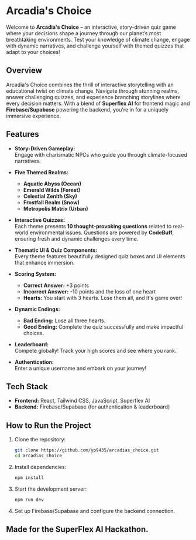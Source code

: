 # Arcadia's Choice  

Welcome to **Arcadia's Choice** – an interactive, story-driven quiz game where your decisions shape a journey through our planet’s most breathtaking environments. Test your knowledge of climate change, engage with dynamic narratives, and challenge yourself with themed quizzes that adapt to your choices!  


## Overview  

Arcadia's Choice combines the thrill of interactive storytelling with an educational twist on climate change. Navigate through stunning realms, answer challenging quizzes, and experience branching storylines where every decision matters. With a blend of **Superflex AI** for frontend magic and **Firebase/Supabase** powering the backend, you're in for a uniquely immersive experience.  


## Features  

- **Story-Driven Gameplay:**  
  Engage with charismatic NPCs who guide you through climate-focused narratives.  

- **Five Themed Realms:**  
  - **Aquatic Abyss (Ocean)**  
  - **Emerald Wilds (Forest)**  
  - **Celestial Zenith (Sky)**  
  - **Frostfall Realm (Snow)**  
  - **Metropolis Matrix (Urban)**  

- **Interactive Quizzes:**  
  Each theme presents **10 thought-provoking questions** related to real-world environmental issues. Questions are powered by **CodeBuff**, ensuring fresh and dynamic challenges every time.  

- **Thematic UI & Quiz Components:**  
  Every theme features beautifully designed quiz boxes and UI elements that enhance immersion.  

- **Scoring System:**  
  - **Correct Answer:** +3 points  
  - **Incorrect Answer:** -10 points and the loss of one heart  
  - **Hearts:** You start with 3 hearts. Lose them all, and it's game over!  

- **Dynamic Endings:**  
  - **Bad Ending:** Lose all three hearts.  
  - **Good Ending:** Complete the quiz successfully and make impactful choices.  

- **Leaderboard:**  
  Compete globally! Track your high scores and see where you rank.  

- **Authentication:**  
  Enter a unique username and embark on your journey!  


##  Tech Stack  

- **Frontend:** React, Tailwind CSS, JavaScript, Superflex AI  
- **Backend:** Firebase/Supabase (for authentication & leaderboard)  


## How to Run the Project
1. Clone the repository:
   ```bash
   git clone https://github.com/yp9435/arcadias_choice.git
   cd arcadias_choice
   ```
2. Install dependencies:
   ```bash
   npm install
   ```
3. Start the development server:
   ```bash
   npm run dev
   ```
4. Set up Firebase/Supabase and configure the backend connection.

## Made for the SuperFlex AI Hackathon.